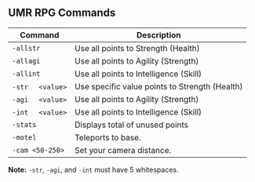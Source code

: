 ## UMR RPG Commands

|Command|Description|
|--|--|
|`-allstr`|Use all points to Strength (Health)|
|`-allagi`|Use all points to Agility (Strength)|
|`-allint`|Use all points to Intelligence (Skill)|
|`-str`&nbsp;&nbsp;&nbsp;&nbsp;&nbsp;`<value>`|Use specific value points to Strength (Health)|
|`-agi`&nbsp;&nbsp;&nbsp;&nbsp;&nbsp;`<value>`|Use all points to Agility (Strength)|
|`-int`&nbsp;&nbsp;&nbsp;&nbsp;&nbsp;`<value>`|Use all points to Intelligence (Skill)|
|`-stats`|Displays total of unused points|
|`-motel`|Teleports to base.|
|`-cam <50-250>`|Set your camera distance.|

**Note:**  `-str`, `-agi`, and `-int` must have 5 whitespaces.
